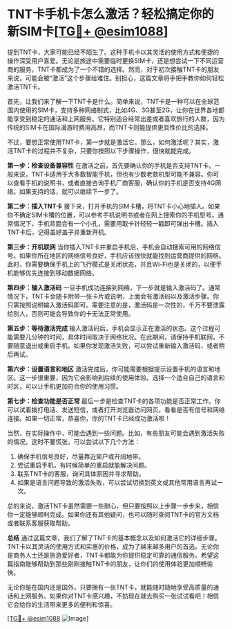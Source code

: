 # TNT卡手机卡怎么激活？轻松搞定你的新SIM卡[[TG💪+ @esim1088](https://t.me/s/esim1088)]

提到TNT卡，大家可能已经不陌生了。这种手机卡以其灵活的使用方式和便捷的操作深受用户喜爱。无论是旅途中需要临时更换SIM卡，还是想尝试一下不同运营商的服务，TNT卡都成为了一个不错的选择。然而，对于初次接触TNT卡的朋友来说，可能会被“激活”这个步骤给难住。别担心，这篇文章将手把手教你如何轻松激活TNT卡。

首先，让我们来了解一下TNT卡是什么。简单来说，TNT卡是一种可以在全球范围内使用的SIM卡，支持多种网络制式，比如4G、3G甚至2G，让你在世界各地都能享受到稳定的通话和上网服务。它特别适合经常出差或者喜欢旅行的人群，因为传统的SIM卡在国际漫游时费用高昂，而TNT卡则能提供更具性价比的选择。

不过，要想正常使用TNT卡，第一步就是激活它。那么，如何激活呢？其实，激活TNT卡的过程并不复杂，只要你按照以下步骤操作，很快就能完成。

**第一步：检查设备兼容性**
在激活之前，首先要确认你的手机是否支持TNT卡。一般来说，TNT卡适用于大多数智能手机，但也有少数老款机型可能不兼容。你可以查看手机的说明书，或者直接咨询手机厂商客服，确认你的手机是否支持4G网络。如果支持的话，就可以继续下一步了。

**第二步：插入TNT卡**
接下来，打开手机的SIM卡槽，将TNT卡小心地插入。如果你不确定SIM卡槽的位置，可以参考手机说明书或者在网上搜索你的手机型号。通常情况下，手机背面会有一个小孔，需要用取卡针轻轻一戳即可弹出卡槽。插入TNT卡后，记得盖好盖子并重新开机。

**第三步：开机联网**
当你插入TNT卡并重启手机后，手机会自动搜索可用的网络信号。如果你所在地区的网络信号良好，手机应该很快就能找到运营商提供的网络。此时，你需要确保手机上的飞行模式是关闭状态，并且Wi-Fi也是关闭的，以便手机能够优先连接到移动数据网络。

**第四步：输入激活码**
一旦手机成功连接到网络，下一步就是输入激活码了。通常情况下，TNT卡会随卡附带一张卡片或说明，上面会有激活码以及激活步骤。你只需按照说明输入激活码即可。需要注意的是，激活码是一次性的，千万不要泄露给别人，否则可能会导致你的卡无法正常使用。

**第五步：等待激活完成**
输入激活码后，手机会显示正在激活的状态。这个过程可能需要几分钟的时间，具体时间取决于网络状况。在此期间，请保持手机联网，不要随意退出或重启手机。如果你发现激活失败，可以尝试重新输入激活码，或者稍后再试。

**第六步：设置语言和地区**
激活完成后，你可能需要根据提示设置手机的语言和地区。这一步很重要，因为它会影响到后续的使用体验。选择一个适合自己的语言和时区，可以让手机更加符合你的使用习惯。

**第七步：检查功能是否正常**
最后一步是检查TNT卡的各项功能是否正常工作。你可以试着拨打电话、发送短信，或者打开浏览器访问网页，看看是否有信号和网络连接。如果一切正常，恭喜你，你的TNT卡已经成功激活啦！

当然，在实际操作中，可能会遇到一些问题。比如，有些朋友可能会遇到激活失败的情况。这时不要慌张，可以尝试以下几个方法：

1. 确保手机信号良好，尽量靠近窗户或开阔地带。
2. 尝试重启手机，有时候简单的重启就能解决问题。
3. 联系TNT卡的客服，询问具体原因并寻求帮助。
4. 如果是语言问题导致的激活失败，可以尝试切换到英文或其他常用语言再试一次。

总的来说，激活TNT卡虽然需要一些耐心，但只要按照以上步骤一步步来，相信你一定能够顺利完成。如果你还有其他疑问，也可以随时查阅TNT卡的官方文档或者联系客服获取帮助。

**总结**
通过这篇文章，我们了解了TNT卡的基本概念以及如何激活它的详细步骤。TNT卡以其灵活的使用方式和实惠的价格，成为了越来越多用户的首选。无论你是商务人士还是旅游爱好者，TNT卡都能为你提供稳定可靠的通信服务。希望这篇指南能够帮助到那些刚刚接触TNT卡的朋友，让你们的使用体验更加顺畅愉快。

无论你是在国内还是国外，只要拥有一张TNT卡，就能随时随地享受高质量的通话和上网服务。如果你对TNT卡感兴趣，不妨现在就去购买一张试试看吧！相信它会给你的生活带来更多的便利和惊喜。

[[TG💪+ @esim1088](https://t.me/s/esim1088) ![Image](https://i.postimg.cc/4NQfJmqS/Snipaste-2025-05-13-00-14-12.png)]